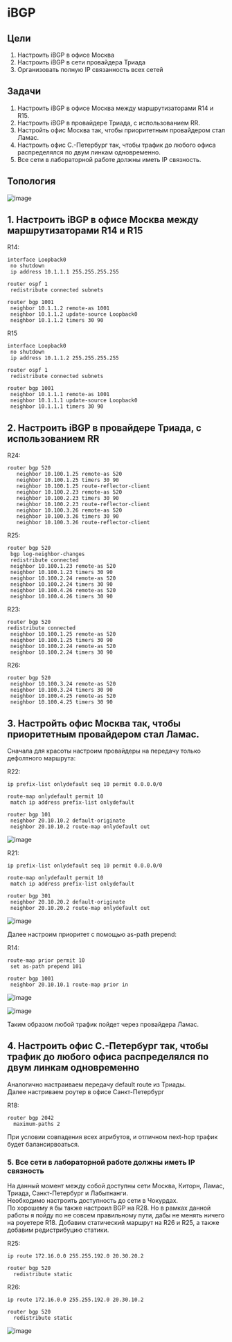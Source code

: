# iBGP
## Цели  
1. Настроить iBGP в офисе Москва  
2. Настроить iBGP в сети провайдера Триада  
3. Организовать полную IP связанность всех сетей  
## Задачи
1. Настроить iBGP в офисе Москва между маршрутизаторами R14 и R15.
2. Настроить iBGP в провайдере Триада, с использованием RR.
3. Настройть офис Москва так, чтобы приоритетным провайдером стал Ламас.
4. Настроить офис С.-Петербург так, чтобы трафик до любого офиса распределялся по двум линкам одновременно.
5. Все сети в лабораторной работе должны иметь IP связность.

## Топология  

![image](https://github.com/a-trubin/OTUS-Network-engineer/assets/130133180/33477179-09af-4f81-9d19-45071f8a67da)

## 1. Настроить iBGP в офисе Москва между маршрутизаторами R14 и R15  

R14:
```
interface Loopback0
 no shutdown
 ip address 10.1.1.1 255.255.255.255

router ospf 1
 redistribute connected subnets

router bgp 1001
 neighbor 10.1.1.2 remote-as 1001
 neighbor 10.1.1.2 update-source Loopback0
 neighbor 10.1.1.2 timers 30 90
```

R15
```
interface Loopback0
 no shutdown
 ip address 10.1.1.2 255.255.255.255

router ospf 1
 redistribute connected subnets

router bgp 1001
 neighbor 10.1.1.1 remote-as 1001
 neighbor 10.1.1.1 update-source Loopback0
 neighbor 10.1.1.1 timers 30 90
```
## 2. Настроить iBGP в провайдере Триада, с использованием RR  

R24:

```
router bgp 520
   neighbor 10.100.1.25 remote-as 520
   neighbor 10.100.1.25 timers 30 90
   neighbor 10.100.1.25 route-reflector-client
   neighbor 10.100.2.23 remote-as 520
   neighbor 10.100.2.23 timers 30 90
   neighbor 10.100.2.23 route-reflector-client
   neighbor 10.100.3.26 remote-as 520
   neighbor 10.100.3.26 timers 30 90
   neighbor 10.100.3.26 route-reflector-client
```

R25:

```
router bgp 520
 bgp log-neighbor-changes
 redistribute connected
 neighbor 10.100.1.23 remote-as 520
 neighbor 10.100.1.23 timers 30 90
 neighbor 10.100.2.24 remote-as 520
 neighbor 10.100.2.24 timers 30 90
 neighbor 10.100.4.26 remote-as 520
 neighbor 10.100.4.26 timers 30 90
```

R23:

```
router bgp 520
redistribute connected
 neighbor 10.100.1.25 remote-as 520
 neighbor 10.100.1.25 timers 30 90
 neighbor 10.100.2.24 remote-as 520
 neighbor 10.100.2.24 timers 30 90
```

R26:

```
router bgp 520
 neighbor 10.100.3.24 remote-as 520
 neighbor 10.100.3.24 timers 30 90
 neighbor 10.100.4.25 remote-as 520
 neighbor 10.100.4.25 timers 30 90
```
## 3. Настройть офис Москва так, чтобы приоритетным провайдером стал Ламас.

Сначала для красоты настроим провайдеры на передачу только дефолтного маршрута:

R22:

```
ip prefix-list onlydefault seq 10 permit 0.0.0.0/0

route-map onlydefault permit 10
 match ip address prefix-list onlydefault

router bgp 101
 neighbor 20.10.10.2 default-originate
 neighbor 20.10.10.2 route-map onlydefault out
```
![image](https://github.com/a-trubin/OTUS-Network-engineer/assets/130133180/731e3276-a186-4307-b665-3e1379fb9e66)

R21:

```
ip prefix-list onlydefault seq 10 permit 0.0.0.0/0

route-map onlydefault permit 10
 match ip address prefix-list onlydefault

router bgp 301
 neighbor 20.10.20.2 default-originate
 neighbor 20.10.20.2 route-map onlydefault out
```
![image](https://github.com/a-trubin/OTUS-Network-engineer/assets/130133180/a148300f-7097-4675-a690-912b99a8691b)

Далее настроим приоритет с помощью as-path prepend:

R14:

```
route-map prior permit 10
 set as-path prepend 101

router bgp 1001
 neighbor 20.10.10.1 route-map prior in
```
![image](https://github.com/a-trubin/OTUS-Network-engineer/assets/130133180/ce2898b3-0fcd-4576-9ac6-7f7308d2a4e4)

![image](https://github.com/a-trubin/OTUS-Network-engineer/assets/130133180/62f01150-ca02-4f00-9aa0-4f543444f5c2)

Таким образом любой трафик пойдет через провайдера Ламас.

## 4. Настроить офис С.-Петербург так, чтобы трафик до любого офиса распределялся по двум линкам одновременно

Аналогично настраиваем передачу default route из Триады.  
Далее настриваем роутер в офисе Санкт-Петербург  

R18:

```
router bgp 2042
  maximum-paths 2
```

При условии совпадения всех атрибутов, и отличном next-hop трафик будет балансирвоаться.

### 5. Все сети в лабораторной работе должны иметь IP связность  

На данный момент между собой доступны сети Москва, Киторн, Ламас, Триада, Санкт-Петербург и Лабытнанги.  
Необходимо настроить доступность до сети в Чокурдах.  
По хорошему я бы также настроил BGP на R28. Но в рамках данной работы я пойду по не совсем правильному пути, дабы не менять ничего на роуетере R18. 
Добавим статический маршрут на R26 и R25, а также добавим редистрибуцию статики.

R25:
```
ip route 172.16.0.0 255.255.192.0 20.30.20.2

router bgp 520
  redistribute static
```
R26:
```
ip route 172.16.0.0 255.255.192.0 20.30.10.2

router bgp 520
  redistribute static
```

![image](https://github.com/a-trubin/OTUS-Network-engineer/assets/130133180/45cc3458-be75-486f-8110-429ccc25f8eb)
